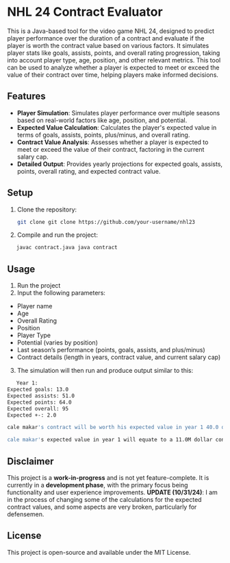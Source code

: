 
# NHL 24 Contract Evaluator

This is a Java-based tool for the video game NHL 24, designed to predict player performance over the duration of a contract and evaluate if the player is worth the contract value based on various factors. It simulates player stats like goals, assists, points, and overall rating progression, taking into account player type, age, position, and other relevant metrics. This tool can be used to analyze whether a player is expected to meet or exceed the value of their contract over time, helping players make informed decisions.

## Features

- **Player Simulation**: Simulates player performance over multiple seasons based on real-world factors like age, position, and potential.
- **Expected Value Calculation**: Calculates the player's expected value in terms of goals, assists, points, plus/minus, and overall rating.
- **Contract Value Analysis**: Assesses whether a player is expected to meet or exceed the value of their contract, factoring in the current salary cap.
- **Detailed Output**: Provides yearly projections for expected goals, assists, points, overall rating, and expected contract value.

## Setup

1. Clone the repository:
   ```bash
   git clone git clone https://github.com/your-username/nhl23
   ```
2. Compile and run the project:
```bash
   javac contract.java java contract
   ```

## Usage

1. Run the project
2. Input the following parameters:
- Player name
- Age
- Overall Rating
- Position
- Player Type 
- Potential (varies by position) 
- Last season’s performance (points, goals, assists, and plus/minus) 
- Contract details (length in years, contract value, and current salary cap)
3. The simulation will then run and produce output similar to this:
```bash
   Year 1:
Expected goals: 13.0
Expected assists: 51.0
Expected points: 64.0
Expected overall: 95
Expected +-: 2.0

cale makar's contract will be worth his expected value in year 1 40.0 of the time.

cale makar's expected value in year 1 will equate to a 11.0M dollar contract
   ```

## Disclaimer

This project is a **work-in-progress** and is not yet feature-complete. It is currently in a **development phase**, with the primary focus being functionality and user experience improvements. **UPDATE (10/31/24)**: I am in the process of changing some of the calculations for the expected contract values, and some aspects are very broken, particularly for defensemen.



## License

This project is open-source and available under the MIT License.
